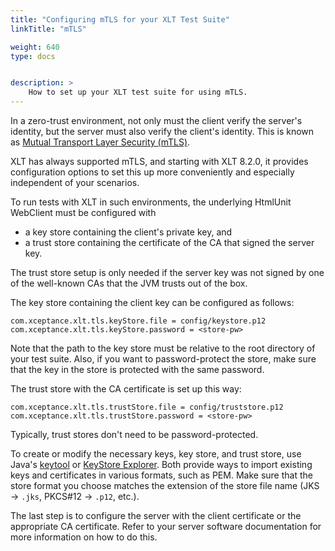 ```yaml
---
title: "Configuring mTLS for your XLT Test Suite"
linkTitle: "mTLS"

weight: 640
type: docs


description: >
    How to set up your XLT test suite for using mTLS.  
---
```


In a zero-trust environment, not only must the client verify the server's identity, but the server must also verify the client's identity. This is known as [Mutual Transport Layer Security (mTLS)](https://www.cloudflare.com/learning/access-management/what-is-mutual-tls/).

XLT has always supported mTLS, and starting with XLT 8.2.0, it provides configuration options to set this up more conveniently and especially independent of your scenarios.

To run tests with XLT in such environments, the underlying HtmlUnit WebClient must be configured with

* a key store containing the client's private key, and
* a trust store containing the certificate of the CA that signed the server key.

The trust store setup is only needed if the server key was not signed by one of the well-known CAs that the JVM trusts out of the box.

The key store containing the client key can be configured as follows:

```
com.xceptance.xlt.tls.keyStore.file = config/keystore.p12
com.xceptance.xlt.tls.keyStore.password = <store-pw>
```

Note that the path to the key store must be relative to the root directory of your test suite. Also, if you want to password-protect the store, make sure that the key in the store is protected with the same password.

The trust store with the CA certificate is set up this way:

```
com.xceptance.xlt.tls.trustStore.file = config/truststore.p12
com.xceptance.xlt.tls.trustStore.password = <store-pw>
```

Typically, trust stores don't need to be password-protected.

To create or modify the necessary keys, key store, and trust store, use Java's [keytool](https://docs.oracle.com/en/java/javase/11/tools/keytool.html) or [KeyStore Explorer](https://keystore-explorer.org/). Both provide ways to import existing keys and certificates in various formats, such as PEM. Make sure that the store format you choose matches the extension of the store file name (JKS -> `.jks`, PKCS#12 -> `.p12`, etc.).

The last step is to configure the server with the client certificate or the appropriate CA certificate. Refer to your server software documentation for more information on how to do this.